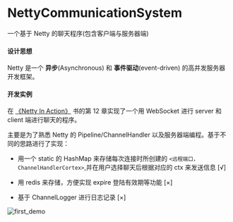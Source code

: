 # NettyCommunicationSystem
一个基于 Netty 的聊天程序(包含客户端与服务器端)

#### 设计思想

Netty 是一个 **异步**(Asynchronous) 和 **事件驱动**(event-driven) 的高并发服务器开发框架。


#### 开发实例

在 [《Netty In Action》](https://www.manning.com/books/netty-in-action) 书的第 12 章实现了一个用 WebSocket 进行 server 和 client 端进行聊天的程序。

主要是为了熟悉 Netty 的 Pipeline/ChannelHandler 以及服务器端编程。基于不同的思路进行了实现：

- 用一个 static 的 HashMap 来存储每次连接时所创建的 `<远程端口，ChannelHandlerCortex>`,并在用户选择聊天后根据对应的 ctx 来发送信息 [√]

- 用 redis 来存储，方便实现 expire 登陆有效期等功能 [×]

- 基于 ChannelLogger 进行日志记录 [×]

![first_demo](/first_demo.png)

